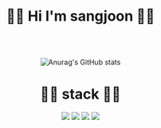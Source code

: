 <div align="center"><h1>👋🏻 Hi I'm sangjoon 👋🏻</h1>
<br>
<br>

![Anurag's GitHub stats](https://github-readme-stats.vercel.app/api?username=sjoonn&show_icons=true&theme=blue-green)
<br>
# ✍🏻 stack ✍🏻
<img src="https://img.shields.io/badge/Java-007396?style=flat-square&logo=Java&logoColor=white"/> 
<img src="https://img.shields.io/badge/Kotlin-7F52FF?style=flat-square&logo=Kotlin&logoColor=white"/>  
<img src="https://img.shields.io/badge/Android-3DDC84?style=flat-square&logo=Android&logoColor=white"/>  
<img src="https://img.shields.io/badge/GitHub-181717?style=flat-square&logo=GitHub&logoColor=white"/>

</div>

